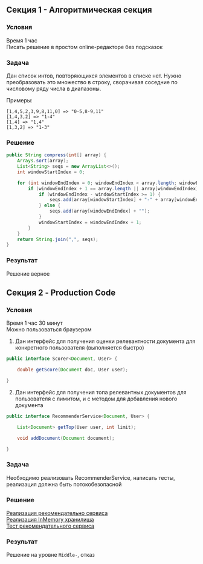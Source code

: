 ## Секция 1 - Алгоритмическая секция

### Условия

Время 1 час</br>
Писать решение в простом online-редакторе без подсказок

### Задача

Дан список интов, повторяющихся элементов в списке нет.
Нужно преобразовать это множество в строку, сворачивая соседние по числовому ряду числа в диапазоны.

Примеры:
```
[1,4,5,2,3,9,8,11,0] => "0-5,8-9,11"
[1,4,3,2] => "1-4"
[1,4] => "1,4"
[1,3,2] => "1-3"
```

### Решение

```java
public String compress(int[] array) {
    Arrays.sort(array);
    List<String> seqs = new ArrayList<>();
    int windowStartIndex = 0;

    for (int windowEndIndex = 0; windowEndIndex < array.length; windowEndIndex++) {
        if (windowEndIndex + 1 == array.length || array[windowEndIndex] + 1 != array[windowEndIndex + 1]) {
            if (windowEndIndex - windowStartIndex >= 1) {
                seqs.add(array[windowStartIndex] + "-" + array[windowEndIndex]);
            } else {
                seqs.add(array[windowEndIndex] + "");
            }
            windowStartIndex = windowEndIndex + 1;
        }
    }
    return String.join(",", seqs);
}
```

### Результат

Решение верное

## Секция 2 - Production Code

### Условия 

Время 1 час 30 минут</br>
Можно пользоваться браузером

1. Дан интерфейс для получения оценки релевантности
документа для конкретного пользователя (выполняется быстро)
```java
public interface Scorer<Document, User> {

    double getScore(Document doc, User user);

}
```

2. Дан интерфейс для получения топа релевантных документов для пользователя
с лимитом, и с методом для добавления нового документа
```java
public interface RecommenderService<Document, User> {

    List<Document> getTop(User user, int limit);

    void addDocument(Document document);

}
```

### Задача

Необходимо реализовать RecommenderService, написать тесты,
реализация должна быть потокобезопасной 

### Решение

<a href="./src/main/java/me/func/section/storage/InMemoryDocumentStorage.java">Реализация рекомендательно сервиса</a></br>
<a href="./src/main/java/me/func/section/CommonRecommenderService.java">Реализация InMemory хранилища</a></br>
<a href="./src/test/java/me/func/section/CommonRecommenderServiceTest.java">Тест рекомендательного сервиса</a></br>

### Результат

Решение на уровне `Middle-`, отказ